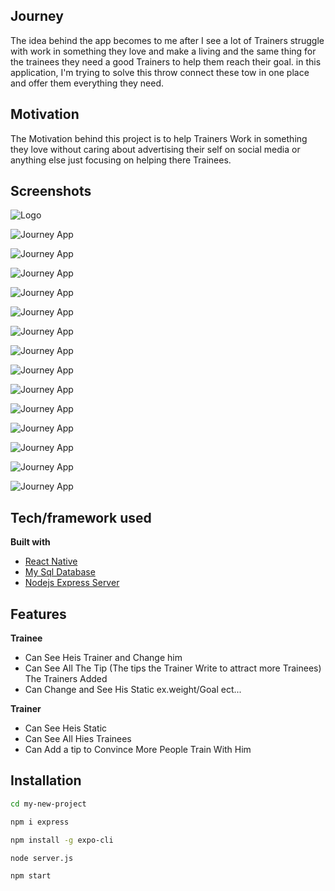 ## Journey
The idea behind the app becomes to me after I see a lot of  Trainers struggle with work in something they love and make a living and the same thing for the trainees they need a good Trainers to help them reach their goal. in this application, I'm trying to solve this throw connect these tow in one place and offer them everything they need.

## Motivation
The Motivation behind this project is to help Trainers Work in something they love without caring about advertising their self on social media or anything else just focusing on helping there Trainees.  


## Screenshots

![Logo](https://i.ibb.co/6B7c1wN/88.png)

![Journey App](https://i.ibb.co/xLZy7Mp/Screenshot-20190817-215531.jpg)

![Journey App](https://i.ibb.co/TWrLR3h/Screenshot-20190817-215540.jpg)

![Journey App](https://i.ibb.co/CQ2n7Qr/Screenshot-20190817-215549.jpg)

![Journey App](https://i.ibb.co/nr9kZfP/Screenshot-20190817-215846.jpg)

![Journey App](https://i.ibb.co/BZHtLKY/Screenshot-20190817-215918.jpg)

![Journey App](https://i.ibb.co/7GVKqqs/Screenshot-20190817-220339.jpg)

![Journey App](https://i.ibb.co/f0zhdcP/Screenshot-20190817-220458.jpg)

![Journey App](https://i.ibb.co/Z2XHHs5/Screenshot-20190817-220515.jpg)

![Journey App](https://i.ibb.co/JHKyC68/Screenshot-20190817-220550.jpg)

![Journey App](https://i.ibb.co/4PZKK9f/Screenshot-20190817-221431.jpg)

![Journey App](https://i.ibb.co/RDsgfp0/Screenshot-20190818-012605.jpg)

![Journey App](https://i.ibb.co/YNyz986/Screenshot-20190818-012811.jpg)

![Journey App](https://i.ibb.co/JdxT5sX/Screenshot-20190818-013944.jpg)

![Journey App](https://i.ibb.co/Wv9dp5B/Screenshot-20190818-013948.jpg)




## Tech/framework used


<b>Built with</b>
- [React Native](https://facebook.github.io/react-native/docs/getting-started)
- [My Sql Database](https://dev.mysql.com/doc/)
- [Nodejs Express Server](https://expressjs.com/en/api.html)

## Features

<b>Trainee</b>
- Can See Heis Trainer and Change him
- Can See All The Tip (The tips the Trainer Write to attract more Trainees) The Trainers Added
- Can Change and See His Static ex.weight/Goal ect...

<b>Trainer</b>
- Can See Heis Static
- Can See All Hies Trainees
- Can Add a tip to Convince More People Train With Him

## Installation
```bash
cd my-new-project
```
```bash
npm i express
```
```bash
npm install -g expo-cli
```
```bash
node server.js
```

```bash
npm start
```
 

